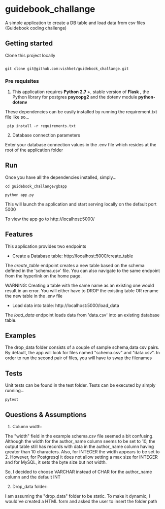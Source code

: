# guidebook_challange

A simple application to create a DB table and load data from csv files 
(Guidebook coding challenge)

## Getting started

Clone this project locally

```

git clone git@github.com:vishket/guidebook_challange.git

```

### Pre requisites

1) This application requires **Python 2.7 +**, stable version of **Flask**
, the Python library for postgres **psycopg2** and the dotenv module
**python-dotenv**

These dependencies can be easily installed by running the requirement.txt
 file like so...
 
```
 pip install -r requirements.txt
```

2) Database connection parameters

Enter your database connection values in the .env file which resides at
the root of the application folder

## Run

Once you have all the dependencies installed, simply...

```
cd guidebook_challange/gbapp

python app.py

```

This will launch the application and start serving locally on the 
default port 5000

To view the app go to http://localhost:5000/

## Features

This application provides two endpoints

- Create a Database table: http://localhost:5000/create_table

The *create_table* endpoint creates a new table based on the schema 
defined in the 'schema.csv' file. You can also navigate to the same 
endpoint from the hyperlink on the home page.

WARNING: Creating a table with the same name as an existing one would 
result in an error. You will either have to DROP the existing table OR 
rename the new table in the .env file
 
- Load data into table: http://localhost:5000/load_data
 
The *load_data* endpoint loads data from 'data.csv' into an existing 
database table.

## Examples

The drop_data folder consists of a couple of sample schema,data csv 
pairs. By default, the app will look for files named "schema.csv" and 
"data.csv". In order to run the second pair of files, you will have
to swap the filenames


## Tests

Unit tests can be found in the test folder. Tests can be executed by 
simply running...

```
pytest
```

## Questions & Assumptions

1) Column width:

The "width" field in the example schema.csv file seemed a bit 
confusing. Although the width for the author_name column seems to be 
set to 10, the output table still has records with data in the 
author_name column having greater than 10 characters. Also, for INTEGER
the width appears to be set to 2. However, for Postgresql it does not 
allow setting a max size for INTEGER and for MySQL, it sets the byte 
size but not width. 

So, I decided to choose VARCHAR instead of CHAR for the author_name 
column and the default INT
 
2) Drop_data folder:
 
I am assuming the "drop_data" folder to be static. To make it dynamic,
I would've created a HTML form and asked the user to insert the folder
path
 

  